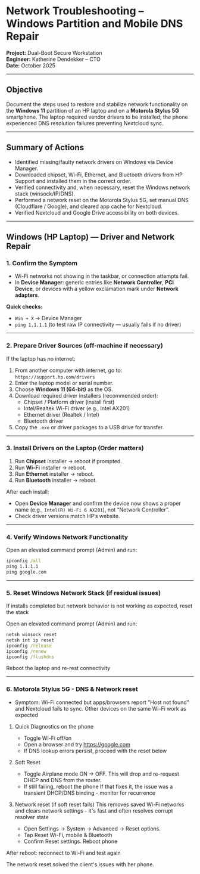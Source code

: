 # Network Troubleshooting – Windows Partition and Mobile DNS Repair

**Project:** Dual-Boot Secure Workstation  
**Engineer:** Katherine Dendekker – CTO  
**Date:** October 2025

---

## Objective

Document the steps used to restore and stabilize network functionality on the **Windows 11** partition of an HP laptop and on a **Motorola Stylus 5G** smartphone. The laptop required vendor drivers to be installed; the phone experienced DNS resolution failures preventing Nextcloud sync.

---

## Summary of Actions

- Identified missing/faulty network drivers on Windows via Device Manager.  
- Downloaded chipset, Wi-Fi, Ethernet, and Bluetooth drivers from HP Support and installed them in the correct order.  
- Verified connectivity and, when necessary, reset the Windows network stack (winsock/IP/DNS).  
- Performed a network reset on the Motorola Stylus 5G, set manual DNS (Cloudflare / Google), and cleared app cache for Nextcloud.  
- Verified Nextcloud and Google Drive accessibility on both devices.

---

## Windows (HP Laptop) — Driver and Network Repair

### 1. Confirm the Symptom
- Wi-Fi networks not showing in the taskbar, or connection attempts fail.
- In **Device Manager**: generic entries like **Network Controller**, **PCI Device**, or devices with a yellow exclamation mark under **Network adapters**.

**Quick checks:**
- `Win + X` → Device Manager  
- `ping 1.1.1.1` (to test raw IP connectivity — usually fails if no driver)

---

### 2. Prepare Driver Sources (off-machine if necessary)
If the laptop has no internet:

1. From another computer with internet, go to:  
   `https://support.hp.com/drivers`
2. Enter the laptop model or serial number.  
3. Choose **Windows 11 (64-bit)** as the OS.  
4. Download required driver installers (recommended order):
   - Chipset / Platform driver (install first)
   - Intel/Realtek Wi-Fi driver (e.g., Intel AX201)
   - Ethernet driver (Realtek / Intel)
   - Bluetooth driver
5. Copy the `.exe` or driver packages to a USB drive for transfer.

---

### 3. Install Drivers on the Laptop (Order matters)
1. Run **Chipset** installer → reboot if prompted.  
2. Run **Wi-Fi** installer → reboot.  
3. Run **Ethernet** installer → reboot.  
4. Run **Bluetooth** installer → reboot.  

After each install:
- Open **Device Manager** and confirm the device now shows a proper name (e.g., `Intel(R) Wi-Fi 6 AX201`), not “Network Controller”.
- Check driver versions match HP’s website.

---

### 4. Verify Windows Network Functionality
Open an elevated command prompt (Admin) and run:

```cmd
ipconfig /all
ping 1.1.1.1
ping google.com
```

---

### 5. Reset Windows Network Stack (if residual issues)
If installs completed but network behavior is not working as expected, reset the stack

Open an elevated command prompt (Admin) and run:
```cmd
netsh winsock reset
netsh int ip reset
ipconfig /release
ipconfig /renew
ipconfig /flushdns
```
Reboot the laptop and re-rest connectivity

---

### 6. Motorola Stylus 5G - DNS & Network reset
- Symptom: Wi-Fi connected but apps/browsers report "Host not found" and Nextcloud fails to sync. Other devices on the same Wi-Fi work as expected

1. Quick Diagnostics on the phone
	- Toggle Wi-Fi off/on
	- Open a browser and try https://google.com
	- If DNS lookup errors persist, proceed with the reset below
	
2. Soft Reset
	- Toggle Airplane mode ON -> OFF. This will drop and re-request DHCP and DNS from the router.
	- If still failing, reboot the phone
If that fixes it, the issue was a transient DHCP/DNS binding - monitor for recurrence

3. Network reset (if soft reset fails)
This removes saved Wi-Fi networks and clears network settings - it's fast and often resolves corrupt resolver state

	- Open Settings -> System -> Advanced -> Reset options.
	- Tap Reset Wi-Fi, mobile & Bluetooth
	- Confirm Reset settings. Reboot phone
	
After reboot: reconnect to Wi-Fi and test again

The network reset solved the client's issues with her phone.